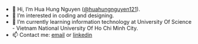 - 👋 Hi, I’m Hua Hung Nguyen ([@huahungnguyen121](https://github.com/huahungnguyen121)).
- 👀 I’m interested in coding and designing.
- 🌱 I’m currently learning information technology at University Of Science - Vietnam National University Of Ho Chi Minh City.
- 📫 Contact me: [email](huahung.nguyen01@gmail.com) or [linkedin](https://www.linkedin.com/in/huahung-nguyen/)

<!---
huahungnguyen121/huahungnguyen121 is a ✨ special ✨ repository because its `README.md` (this file) appears on your GitHub profile.
You can click the Preview link to take a look at your changes.
--->

